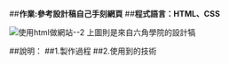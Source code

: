 ##**作業:參考設計稿自己手刻網頁**
##**程式語言：HTML、CSS**

![使用html做網站--2](https://user-images.githubusercontent.com/30917086/99865736-da4ec580-2be6-11eb-8aac-a7c77399c9cc.png)
上圖則是來自六角學院的設計犒

##說明：
##1.製作過程
##2.使用到的技術

